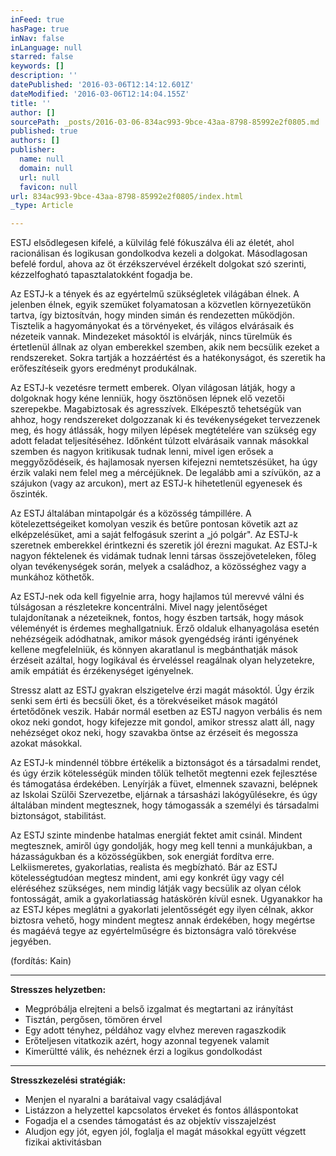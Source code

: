 ```yaml
---
inFeed: true
hasPage: true
inNav: false
inLanguage: null
starred: false
keywords: []
description: ''
datePublished: '2016-03-06T12:14:12.601Z'
dateModified: '2016-03-06T12:14:04.155Z'
title: ''
author: []
sourcePath: _posts/2016-03-06-834ac993-9bce-43aa-8798-85992e2f0805.md
published: true
authors: []
publisher:
  name: null
  domain: null
  url: null
  favicon: null
url: 834ac993-9bce-43aa-8798-85992e2f0805/index.html
_type: Article

---
```

ESTJ
elsődlegesen kifelé, a külvilág felé fókuszálva éli az életét, ahol
racionálisan és logikusan gondolkodva kezeli a dolgokat. Másodlagosan befelé
fordul, ahova az öt érzékszervével érzékelt dolgokat szó szerinti,
kézzelfogható tapasztalatokként fogadja be.

Az ESTJ-k a
tények és az egyértelmű szükségletek világában élnek. A jelenben élnek, egyik
szemüket folyamatosan a közvetlen környezetükön tartva, így biztosítván, hogy
minden simán és rendezetten működjön. Tisztelik a hagyományokat és a
törvényeket, és világos elvárásaik és nézeteik vannak. Mindezeket másoktól is
elvárják, nincs türelmük és értetlenül állnak az olyan emberekkel szemben, akik
nem becsülik ezeket a rendszereket. Sokra tartják a hozzáértést és a
hatékonyságot, és szeretik ha erőfeszítéseik gyors eredményt produkálnak.

Az ESTJ-k
vezetésre termett emberek. Olyan világosan látják, hogy a dolgoknak hogy kéne
lenniük, hogy ösztönösen lépnek elő vezetői szerepekbe. Magabiztosak és
agresszívek. Elképesztő tehetségük van ahhoz, hogy rendszereket dolgozzanak ki
és tevékenységeket tervezzenek meg, és hogy átlássák, hogy milyen lépések
megtételére van szükség egy adott feladat teljesítéséhez. Időnként túlzott
elvárásaik vannak másokkal szemben és nagyon kritikusak tudnak lenni, mivel
igen erősek a meggyőződéseik, és hajlamosak nyersen kifejezni nemtetszésüket,
ha úgy érzik valaki nem felel meg a mércéjüknek. De legalább ami a szívükön, az
a szájukon (vagy az arcukon), mert az ESTJ-k hihetetlenül egyenesek és
őszinték.

Az ESTJ
általában mintapolgár és a közösség támpillére. A kötelezettségeiket komolyan
veszik és betűre pontosan követik azt az elképzelésüket, ami a saját felfogásuk
szerint a „jó polgár". Az ESTJ-k szeretnek emberekkel érintkezni és szeretik
jól érezni magukat. Az ESTJ-k nagyon féktelenek és vidámak tudnak lenni társas
összejöveteleken, főleg olyan tevékenységek során, melyek a családhoz, a
közösséghez vagy a munkához köthetők.

Az ESTJ-nek
oda kell figyelnie arra, hogy hajlamos túl merevvé válni és túlságosan a
részletekre koncentrálni. Mivel nagy jelentőséget tulajdonítanak a nézeteiknek,
fontos, hogy észben tartsák, hogy mások véleményét is érdemes meghallgatniuk.
Érző oldaluk elhanyagolása esetén nehézségeik adódhatnak, amikor mások
gyengédség iránti igényének kellene megfelelniük, és könnyen akaratlanul is
megbánthatják mások érzéseit azáltal, hogy logikával és érveléssel reagálnak
olyan helyzetekre, amik empátiát és érzékenységet igényelnek.

Stressz
alatt az ESTJ gyakran elszigetelve érzi magát másoktól. Úgy érzik senki sem
érti és becsüli őket, és a törekvéseiket mások magától értetődőnek veszik.
Habár normál esetben az ESTJ nagyon verbális és nem okoz neki gondot, hogy
kifejezze mit gondol, amikor stressz alatt áll, nagy nehézséget okoz neki, hogy
szavakba öntse az érzéseit és megossza azokat másokkal.

Az ESTJ-k
mindennél többre értékelik a biztonságot és a társadalmi rendet, és úgy érzik
kötelességük minden tőlük telhetőt megtenni ezek fejlesztése és támogatása
érdekében. Lenyírják a füvet, elmennek szavazni, belépnek az Iskolai Szülői
Szervezetbe, eljárnak a társasházi lakógyűlésekre, és úgy általában mindent
megtesznek, hogy támogassák a személyi és társadalmi biztonságot, stabilitást.

Az ESTJ
szinte mindenbe hatalmas energiát fektet amit csinál. Mindent megtesznek,
amiről úgy gondolják, hogy meg kell tenni a munkájukban, a házasságukban és a
közösségükben, sok energiát fordítva erre. Lelkiismeretes, gyakorlatias,
realista és megbízható. Bár az ESTJ kötelességtudóan megtesz mindent, ami egy
konkrét ügy vagy cél eléréséhez szükséges, nem mindig látják vagy becsülik az
olyan célok fontosságát, amik a gyakorlatiasság hatáskörén kívül esnek.
Ugyanakkor ha az ESTJ képes meglátni a gyakorlati jelentősségét egy ilyen
célnak, akkor biztosra vehető, hogy mindent megtesz annak érdekében, hogy
megértse és magáévá tegye az egyértelműségre és biztonságra való törekvése
jegyében.

(fordítás: Kain)  

****

**Stresszes
helyzetben:**

* Megpróbálja elrejteni a belső
izgalmat és megtartani az irányítást
* Tisztán, pergősen, tömören
érvel
* Egy adott tényhez, példához
vagy elvhez mereven ragaszkodik
* Erőteljesen vitatkozik azért,
hogy azonnal tegyenek valamit
* Kimerültté válik, és nehéznek
érzi a logikus gondolkodást

****

**Stresszkezelési
stratégiák:**

* Menjen el nyaralni a barátaival
vagy családjával
* Listázzon a helyzettel
kapcsolatos érveket és fontos álláspontokat
* Fogadja el a csendes támogatást
és az objektív visszajelzést
* Aludjon egy jót, egyen jól,
foglalja el magát másokkal együtt végzett fizikai aktivitásban